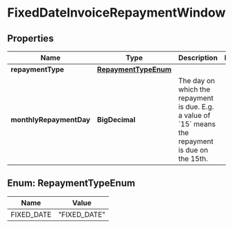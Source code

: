 

# FixedDateInvoiceRepaymentWindow


## Properties

| Name | Type | Description | Notes |
|------------ | ------------- | ------------- | -------------|
|**repaymentType** | [**RepaymentTypeEnum**](#RepaymentTypeEnum) |  |  |
|**monthlyRepaymentDay** | **BigDecimal** | The day on which the repayment is due. E.g. a value of &#x60;15&#x60; means the repayment is due on the 15th. |  |



## Enum: RepaymentTypeEnum

| Name | Value |
|---- | -----|
| FIXED_DATE | &quot;FIXED_DATE&quot; |



